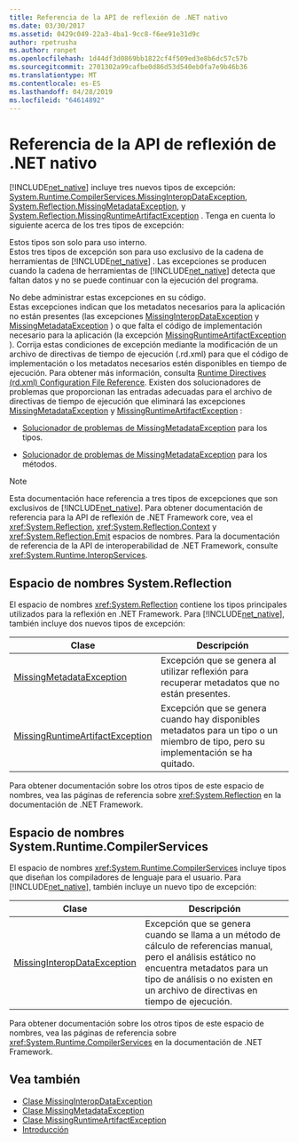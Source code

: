 ```yaml
---
title: Referencia de la API de reflexión de .NET nativo
ms.date: 03/30/2017
ms.assetid: 0429c049-22a3-4ba1-9cc8-f6ee91e31d9c
author: rpetrusha
ms.author: ronpet
ms.openlocfilehash: 1d44df3d0869bb1822cf4f509ed3e8b6dc57c57b
ms.sourcegitcommit: 2701302a99cafbe0d86d53d540eb0fa7e9b46b36
ms.translationtype: MT
ms.contentlocale: es-ES
ms.lasthandoff: 04/28/2019
ms.locfileid: "64614892"
---
```

# <a name="net-native-reflection-api-reference"></a>Referencia de la API de reflexión de .NET nativo
[!INCLUDE[net_native](../../../includes/net-native-md.md)] incluye tres nuevos tipos de excepción: [System.Runtime.CompilerServices.MissingInteropDataException](../../../docs/framework/net-native/missinginteropdataexception-class-net-native.md), [System.Reflection.MissingMetadataException](../../../docs/framework/net-native/missingmetadataexception-class-net-native.md), y [System.Reflection.MissingRuntimeArtifactException](../../../docs/framework/net-native/missingruntimeartifactexception-class-net-native.md) . Tenga en cuenta lo siguiente acerca de los tres tipos de excepción:  
  
 Estos tipos son solo para uso interno.  
 Estos tres tipos de excepción son para uso exclusivo de la cadena de herramientas de [!INCLUDE[net_native](../../../includes/net-native-md.md)] . Las excepciones se producen cuando la cadena de herramientas de [!INCLUDE[net_native](../../../includes/net-native-md.md)] detecta que faltan datos y no se puede continuar con la ejecución del programa.  
  
 No debe administrar estas excepciones en su código.  
 Estas excepciones indican que los metadatos necesarios para la aplicación no están presentes (las excepciones [MissingInteropDataException](../../../docs/framework/net-native/missinginteropdataexception-class-net-native.md) y [MissingMetadataException](../../../docs/framework/net-native/missingmetadataexception-class-net-native.md) ) o que falta el código de implementación necesario para la aplicación (la excepción [MissingRuntimeArtifactException](../../../docs/framework/net-native/missingruntimeartifactexception-class-net-native.md) ). Corrija estas condiciones de excepción mediante la modificación de un archivo de directivas de tiempo de ejecución (.rd.xml) para que el código de implementación o los metadatos necesarios estén disponibles en tiempo de ejecución. Para obtener más información, consulta [Runtime Directives (rd.xml) Configuration File Reference](../../../docs/framework/net-native/runtime-directives-rd-xml-configuration-file-reference.md). Existen dos solucionadores de problemas que proporcionan las entradas adecuadas para el archivo de directivas de tiempo de ejecución que eliminará las excepciones [MissingMetadataException](../../../docs/framework/net-native/missingmetadataexception-class-net-native.md) y [MissingRuntimeArtifactException](../../../docs/framework/net-native/missingruntimeartifactexception-class-net-native.md) :  
  
- [Solucionador de problemas de MissingMetadataException](https://dotnet.github.io/native/troubleshooter/type.html) para los tipos.  
  
- [Solucionador de problemas de MissingMetadataException](https://dotnet.github.io/native/troubleshooter/method.html) para los métodos.  
  
> [!NOTE]
>  Esta documentación hace referencia a tres tipos de excepciones que son exclusivos de [!INCLUDE[net_native](../../../includes/net-native-md.md)]. Para obtener documentación de referencia para la API de reflexión de .NET Framework core, vea el <xref:System.Reflection>, <xref:System.Reflection.Context> y <xref:System.Reflection.Emit> espacios de nombres. Para la documentación de referencia de la API de interoperabilidad de .NET Framework, consulte <xref:System.Runtime.InteropServices>.  
  
## <a name="systemreflection-namespace"></a>Espacio de nombres System.Reflection  
 El espacio de nombres <xref:System.Reflection> contiene los tipos principales utilizados para la reflexión en .NET Framework. Para [!INCLUDE[net_native](../../../includes/net-native-md.md)], también incluye dos nuevos tipos de excepción:  
  
|Clase|Descripción|  
|-----------|-----------------|  
|[MissingMetadataException](../../../docs/framework/net-native/missingmetadataexception-class-net-native.md)|Excepción que se genera al utilizar reflexión para recuperar metadatos que no están presentes.|  
|[MissingRuntimeArtifactException](../../../docs/framework/net-native/missingruntimeartifactexception-class-net-native.md)|Excepción que se genera cuando hay disponibles metadatos para un tipo o un miembro de tipo, pero su implementación se ha quitado.|  
  
 Para obtener documentación sobre los otros tipos de este espacio de nombres, vea las páginas de referencia sobre <xref:System.Reflection> en la documentación de .NET Framework.  
  
## <a name="systemruntimecompilerservices-namespace"></a>Espacio de nombres System.Runtime.CompilerServices  
 El espacio de nombres <xref:System.Runtime.CompilerServices> incluye tipos que diseñan los compiladores de lenguaje para el usuario. Para [!INCLUDE[net_native](../../../includes/net-native-md.md)], también incluye un nuevo tipo de excepción:  
  
|Clase|Descripción|  
|-----------|-----------------|  
|[MissingInteropDataException](../../../docs/framework/net-native/missinginteropdataexception-class-net-native.md)|Excepción que se genera cuando se llama a un método de cálculo de referencias manual, pero el análisis estático no encuentra metadatos para un tipo de análisis o no existen en un archivo de directivas en tiempo de ejecución.|  
  
 Para obtener documentación sobre los otros tipos de este espacio de nombres, vea las páginas de referencia sobre <xref:System.Runtime.CompilerServices> en la documentación de .NET Framework.  
  
## <a name="see-also"></a>Vea también

- [Clase MissingInteropDataException](../../../docs/framework/net-native/missinginteropdataexception-class-net-native.md)
- [Clase MissingMetadataException](../../../docs/framework/net-native/missingmetadataexception-class-net-native.md)
- [Clase MissingRuntimeArtifactException](../../../docs/framework/net-native/missingruntimeartifactexception-class-net-native.md)
- [Introducción](../../../docs/framework/net-native/getting-started-with-net-native.md)
